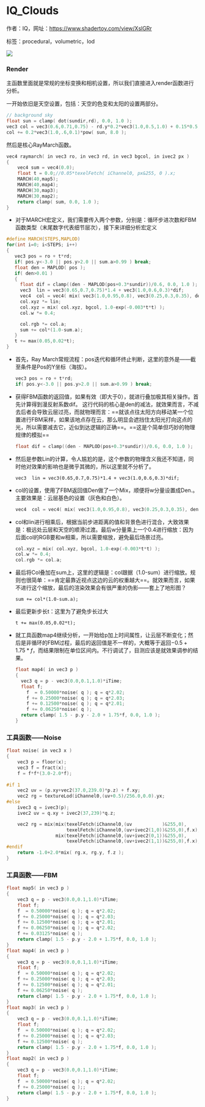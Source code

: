 # IQ_Clouds

作者：IQ，网址：https://www.shadertoy.com/view/XslGRr

标签：procedural，volumetric，lod

![](C:\Users\Cooler\Desktop\JMX\ShaderToy\ShaderToy优秀代码阅读解析\云雾\IQ_Clouds优秀代码解析.assets\IQ-Clouds.gif)

### Render

主函数里面就是常规的坐标变换和相机设置，所以我们直接进入render函数进行分析。

一开始依旧是天空设置，包括：天空的色变和太阳的设置两部分。

```c
// background sky     
float sun = clamp( dot(sundir,rd), 0.0, 1.0 );
vec3 col = vec3(0.6,0.71,0.75) - rd.y*0.2*vec3(1.0,0.5,1.0) + 0.15*0.5;
col += 0.2*vec3(1.0,.6,0.1)*pow( sun, 8.0 );
```

 然后是核心RayMarch函数。

```c
vec4 raymarch( in vec3 ro, in vec3 rd, in vec3 bgcol, in ivec2 px )
{
	vec4 sum = vec4(0.0);
	float t = 0.0;//0.05*texelFetch( iChannel0, px&255, 0 ).x;
    MARCH(40,map5);
    MARCH(40,map4);
    MARCH(30,map3);
    MARCH(30,map2);
    return clamp( sum, 0.0, 1.0 );
}
```

-  对于MARCH宏定义，我们需要传入两个参数，分别是：循环步进次数和FBM函数类型（末尾数字代表细节层次），接下来详细分析宏定义

  ```c
  #define MARCH(STEPS,MAPLOD)
  for(int i=0; i<STEPS; i++)
  {
     vec3 pos = ro + t*rd;
     if( pos.y<-3.0 || pos.y>2.0 || sum.a>0.99 ) break;
     float den = MAPLOD( pos );
     if( den>0.01 )
     {
       float dif = clamp((den - MAPLOD(pos+0.3*sundir))/0.6, 0.0, 1.0 );
       vec3  lin = vec3(0.65,0.7,0.75)*1.4 + vec3(1.0,0.6,0.3)*dif;
       vec4  col = vec4( mix( vec3(1.0,0.95,0.8), vec3(0.25,0.3,0.35), den ), den );
       col.xyz *= lin;
       col.xyz = mix( col.xyz, bgcol, 1.0-exp(-0.003*t*t) );
       col.w *= 0.4;
  
       col.rgb *= col.a;
       sum += col*(1.0-sum.a);
     }
     t += max(0.05,0.02*t);
  }
  ```

  - 首先，Ray March常规流程：pos迭代和循环终止判断，这里的意外是——截至条件是Pos的Y坐标（海拔）。

    ```c
    vec3 pos = ro + t*rd;
    if( pos.y<-3.0 || pos.y>2.0 || sum.a>0.99 ) break;
    ```

  - 获得FBM函数的返回值，如果有效（即大于0），就进行叠加极其相关操作。首先计算得到漫反射系数dif。 这行代码的核心是den的减法，就效果而言，不减去后者会导致云层过亮，而就物理而言：==就该点往太阳方向移动某一个位置进行FBM采样，如果该地点存在云，那么明显会遮挡住太阳光打向这点的光，所以需要减去它，近似到达逻辑的正确==。==这是个简单但巧妙的物理规律的模拟==

    ```c
    float dif = clamp((den - MAPLOD(pos+0.3*sundir))/0.6, 0.0, 1.0 );
    ```

  - 然后是参数Lin的计算，令人尴尬的是，这个参数的物理含义我还不知道，同时他对效果的影响也是微乎其微的，所以这里就不分析了。

    ```
    vec3  lin = vec3(0.65,0.7,0.75)*1.4 + vec3(1.0,0.6,0.3)*dif;
    ```

  - col的设置，使用了FBM返回值Den做了一个Mix，顺便将w分量设置成Den.。主要效果是：云层基色的设置（灰色和白色）。

    ```c
    vec4  col = vec4( mix( vec3(1.0,0.95,0.8), vec3(0.25,0.3,0.35), den ), den );
    ```

  - col和lin进行相乘后，根据当前步进距离的值和背景色进行混合，大致效果是：极远处云层和天空的顺滑过渡。最后w分量乘上一个0.4进行缩放：因为后面col的RGB要和w相乘，所以需要缩放，避免最后场景过亮。

    ```c
    col.xyz = mix( col.xyz, bgcol, 1.0-exp(-0.003*t*t) );
    col.w *= 0.4;
    col.rgb *= col.a;
    ```

  - 最后将Col叠加在sum上，这里的逻辑是：col跟据（1.0-sum）进行缩放。规则也很简单：==肯定最靠近视点这边的云的权重越大==。就效果而言，如果不进行这个缩放，最后的渲染效果会有很严重的伪影——套上了地形图？

    ```
    sum += col*(1.0-sum.a);
    ```

  - 最后更新步长t：这里为了避免步长过大

    ```
    t += max(0.05,0.02*t);
    ```

- 就工具函数map4继续分析，一开始给p加上时间属性，让云层不断变化；然后是非循环的FBM过程，最后的返回值是不一样的，大概等于返回$-0.5+1.75*f$，而结果限制在单位区间内。不行调试了，目测应该是就效果调参的结果。

  ```c
  float map4( in vec3 p )
  {
  	vec3 q = p - vec3(0.0,0.1,1.0)*iTime;
  	float f;
      f  = 0.50000*noise( q ); q = q*2.02;
      f += 0.25000*noise( q ); q = q*2.03;
      f += 0.12500*noise( q ); q = q*2.01;
      f += 0.06250*noise( q );
  	return clamp( 1.5 - p.y - 2.0 + 1.75*f, 0.0, 1.0 );
  }
  ```

  





### 工具函数——Noise

```c
float noise( in vec3 x )
{
    vec3 p = floor(x);
    vec3 f = fract(x);
	f = f*f*(3.0-2.0*f);
    
#if 1
	vec2 uv = (p.xy+vec2(37.0,239.0)*p.z) + f.xy;
    vec2 rg = textureLod(iChannel0,(uv+0.5)/256.0,0.0).yx;
#else
    ivec3 q = ivec3(p);
	ivec2 uv = q.xy + ivec2(37,239)*q.z;

	vec2 rg = mix(mix(texelFetch(iChannel0,(uv           )&255,0),
				      texelFetch(iChannel0,(uv+ivec2(1,0))&255,0),f.x),
				  mix(texelFetch(iChannel0,(uv+ivec2(0,1))&255,0),
				      texelFetch(iChannel0,(uv+ivec2(1,1))&255,0),f.x),f.y).yx;
#endif    
	return -1.0+2.0*mix( rg.x, rg.y, f.z );
}
```





### 工具函数——FBM

```c
float map5( in vec3 p )
{
	vec3 q = p - vec3(0.0,0.1,1.0)*iTime;
	float f;
    f  = 0.50000*noise( q ); q = q*2.02;
    f += 0.25000*noise( q ); q = q*2.03;
    f += 0.12500*noise( q ); q = q*2.01;
    f += 0.06250*noise( q ); q = q*2.02;
    f += 0.03125*noise( q );
	return clamp( 1.5 - p.y - 2.0 + 1.75*f, 0.0, 1.0 );
}
float map4( in vec3 p )
{
	vec3 q = p - vec3(0.0,0.1,1.0)*iTime;
	float f;
    f  = 0.50000*noise( q ); q = q*2.02;
    f += 0.25000*noise( q ); q = q*2.03;
    f += 0.12500*noise( q ); q = q*2.01;
    f += 0.06250*noise( q );
	return clamp( 1.5 - p.y - 2.0 + 1.75*f, 0.0, 1.0 );
}
float map3( in vec3 p )
{
	vec3 q = p - vec3(0.0,0.1,1.0)*iTime;
	float f;
    f  = 0.50000*noise( q ); q = q*2.02;
    f += 0.25000*noise( q ); q = q*2.03;
    f += 0.12500*noise( q );
	return clamp( 1.5 - p.y - 2.0 + 1.75*f, 0.0, 1.0 );
}
float map2( in vec3 p )
{
	vec3 q = p - vec3(0.0,0.1,1.0)*iTime;
	float f;
    f  = 0.50000*noise( q ); q = q*2.02;
    f += 0.25000*noise( q );;
	return clamp( 1.5 - p.y - 2.0 + 1.75*f, 0.0, 1.0 );
}
```

